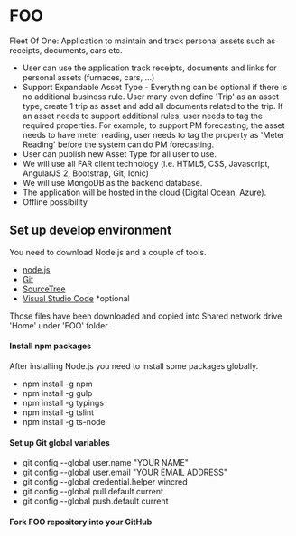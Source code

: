 # FOO
Fleet Of One: Application to maintain and track personal assets such as receipts, documents, cars etc.

- User can use the application track receipts, documents and links for personal assets (furnaces, cars, ...)
- Support Expandable Asset Type - Everything can be optional if there is no additional business rule. User many even define 'Trip' as an asset type, create 1 trip as asset and add all documents related to the trip. If an asset needs to support additional rules, user needs to tag the required properties. For example, to support PM forecasting, the asset needs to have meter reading, user needs to tag the property as 'Meter Reading' before the system can do PM forecasting.
- User can publish new Asset Type for all user to use.
- We will use all FAR client technology (i.e. HTML5, CSS, Javascript, AngularJS 2, Bootstrap, Git, Ionic)
- We will use MongoDB as the backend database.
- The application will be hosted in the cloud (Digital Ocean, Azure). 
- Offline possibility

## Set up develop environment

You need to download Node.js and a couple of tools.

- [node.js](https://nodejs.org/en/download/)
- [Git](https://git-scm.com/downloads)
- [SourceTree](https://www.sourcetreeapp.com/download/)
- [Visual Studio Code](https://code.visualstudio.com/Download)  *optional

Those files have been downloaded and copied into Shared network drive 'Home' under 'FOO' folder.

#### Install npm packages

After installing Node.js you need to install some packages globally.

- npm install -g npm
- npm install -g gulp
- npm install -g typings
- npm install -g tslint
- npm install -g ts-node

#### Set up Git global variables

- git config --global user.name "YOUR NAME"
- git config --global user.email "YOUR EMAIL ADDRESS"
- git config --global credential.helper wincred
- git config --global pull.default current
- git config --global push.default current

#### Fork FOO repository into your GitHub

